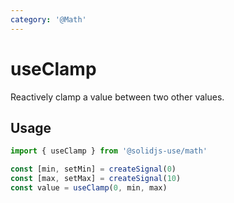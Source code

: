 ```yaml
---
category: '@Math'
---
```


# useClamp

Reactively clamp a value between two other values.

## Usage

```ts
import { useClamp } from '@solidjs-use/math'

const [min, setMin] = createSignal(0)
const [max, setMax] = createSignal(10)
const value = useClamp(0, min, max)
```
